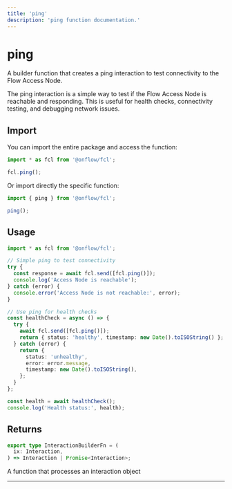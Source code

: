 ```yaml
---
title: 'ping'
description: 'ping function documentation.'
---
```


<!-- THIS DOCUMENT IS AUTO-GENERATED FROM [onflow/fcl/../sdk/src/build/cadence/build-ping.ts](https://github.com/onflow/fcl-js/tree/master/packages/fcl/../sdk/src/build/cadence/build-ping.ts). DO NOT EDIT MANUALLY -->

# ping

A builder function that creates a ping interaction to test connectivity to the Flow Access Node.

The ping interaction is a simple way to test if the Flow Access Node is reachable and responding. This is useful for health checks, connectivity testing, and debugging network issues.

## Import

You can import the entire package and access the function:

```typescript
import * as fcl from '@onflow/fcl';

fcl.ping();
```

Or import directly the specific function:

```typescript
import { ping } from '@onflow/fcl';

ping();
```

## Usage

```typescript
import * as fcl from '@onflow/fcl';

// Simple ping to test connectivity
try {
  const response = await fcl.send([fcl.ping()]);
  console.log('Access Node is reachable');
} catch (error) {
  console.error('Access Node is not reachable:', error);
}

// Use ping for health checks
const healthCheck = async () => {
  try {
    await fcl.send([fcl.ping()]);
    return { status: 'healthy', timestamp: new Date().toISOString() };
  } catch (error) {
    return {
      status: 'unhealthy',
      error: error.message,
      timestamp: new Date().toISOString(),
    };
  }
};

const health = await healthCheck();
console.log('Health status:', health);
```

## Returns

```typescript
export type InteractionBuilderFn = (
  ix: Interaction,
) => Interaction | Promise<Interaction>;
```

A function that processes an interaction object

---
